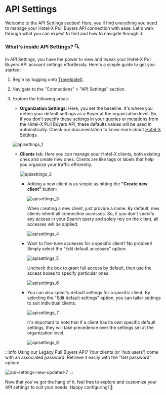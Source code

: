 ﻿---
sidebar_position: 2
---

# API Settings

Welcome to the API Settings section! Here, you'll find everything you need to manage your Hotel-X Pull Buyers API connection with ease. Let's walk through what you can expect to find and how to navigate through it.

### What's inside API Settings? 🔍

In API Settings, you have the power to view and tweak your Hotel-X Pull Buyers API account settings effortlessly. Here's a simple guide to get you started:

1. Begin by logging onto [TravelgateX](https://www.travelgatex.com/).

2. Navigate to the "Connections" > "API Settings" section.

3. Explore the following areas:

    - **Organization Settings**: Here, you set the baseline. It's where you define your default settings as a Buyer at the organization level. So, if you don't specify these settings in your queries or mutations from the Hotel-X Pull Buyers API, these defaults values will be used in automatically. Check our documentation to know more about [Hotel-X Settings](/docs/apis/for-buyers/hotel-x-pull-buyers-api/making-requests/settings).

	![apisettings_1](https://storage.travelgate.com/kbase/apisettings_1.png)

    - **Clients** tab: Here you can manage your Hotel-X clients, both existing ones and create new ones. Clients are like tags or labels that help you organize your traffic efficiently.

    	![apisettings_2](https://storage.travelgate.com/kbase/apisettings_2.png)

		* Adding a new client is as simple as hitting the **"Create new client"** button:

			![apisettings_3](https://storage.travelgate.com/kbase/apisettings_3.png)

			When creating a new client, just provide a name. By default, new clients inherit all connection accesses. So, if you don't specify any access in your Search query and solely rely on the client, all accesses will be applied:

			![apisettings_4](https://storage.travelgate.com/kbase/apisettings_4.png)

		* Want to fine-tune accesses for a specific client? No problem! Simply select the "Edit default accesses" option:

			![apisettings_5](https://storage.travelgate.com/kbase/apisettings_5.png)

			Uncheck the box to grant full access by default, then use the access boxes to specify particular ones:

			![apisettings_6](https://storage.travelgate.com/kbase/apisettings_6.png)

		
		* You can also specify default settings for a specific client. By selecting the "Edit default settings" option, you can tailor settings to suit individual clients. 
		
			![apisettings_7](https://storage.travelgate.com/kbase/apisettings_7.png)

			It's important to note that if a client has its own specific default settings, they will take precedence over the settings set at the organization level.

			![apisettings_8](https://storage.travelgate.com/kbase/apisettings_8.png)



:::info
Using our Legacy Pull Buyers API? Your clients (or 'hub users') come with an associated password. Retrieve it easily with the "Get password" option:

![api-settings-new-updated-7](https://storage.travelgate.com/kbase/apisettings_9.png)
:::

Now that you've got the hang of it, feel free to explore and customize your API settings to suit your needs. Happy configuring! 🎉
